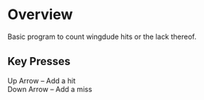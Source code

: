 # Overview
Basic program to count wingdude hits or the lack thereof.

## Key Presses
Up Arrow – Add a hit  
Down Arrow – Add a miss  
